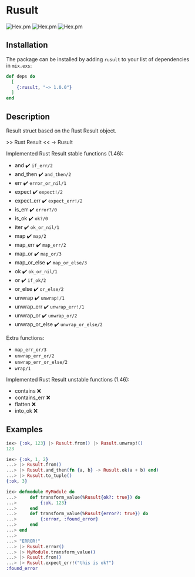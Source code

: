 # Rusult

![Hex.pm](https://img.shields.io/hexpm/v/rusult)
![Hex.pm](https://img.shields.io/hexpm/l/rusult)
![Hex.pm](https://img.shields.io/hexpm/dt/rusult)
## Installation

The package can be installed by adding `rusult` to your list of dependencies in `mix.exs`:

```elixir
def deps do
  [
    {:rusult, "~> 1.0.0"}
  ]
end
```

## Description

Result struct based on the Rust Result object.
  
\>\> Rust Result << -> Rusult


Implemented Rust Result stable functions (1.46):

- and ✔️ `if_err/2`
- and_then ✔️ `and_then/2`
- err ✔️ `error_or_nil/1`
- expect ✔️ `expect!/2`
- expect_err ✔️ `expect_err!/2`
- is_err ✔️ `error?/0`
- is_ok ✔️ `ok?/0`
- iter ✔️ `ok_or_nil/1`
- map ✔️ `map/2`
- map_err ✔️ `map_err/2`
- map_or ✔️ `map_or/3`
- map_or_else ✔️ `map_or_else/3`
- ok ✔️ `ok_or_nil/1`
- or ✔️ `if_ok/2`
- or_else ✔️ `or_else/2`
- unwrap ✔️ `unwrap!/1`
- unwrap_err ✔️ `unwrap_err!/1`
- unwrap_or ✔️ `unwrap_or/2`
- unwrap_or_else ✔️ `unwrap_or_else/2`

Extra functions:

- `map_err_or/3`
- `unwrap_err_or/2`
- `unwrap_err_or_else/2`
- `wrap/1`

Implemented Rust Result unstable functions (1.46):

- contains ❌
- contains_err ❌
- flatten ❌
- into_ok ❌

## Examples

```elixir
iex> {:ok, 123} |> Rusult.from() |> Rusult.unwrap!()
123
```

```elixir
iex> {:ok, 1, 2}  
...> |> Rusult.from()
...> |> Rusult.and_then(fn {a, b} -> Rusult.ok(a + b) end)
...> |> Rusult.to_tuple()
{:ok, 3}
```

```elixir
iex> defmodule MyModule do
...>     def transform_value(%Rusult{ok?: true}) do
...>         {:ok, 123}
...>     end
...>     def transform_value(%Rusult{error?: true}) do
...>         {:error, :found_error}
...>     end
...> end
...>
...> "ERROR!"
...> |> Rusult.error()
...> |> MyModule.transform_value()
...> |> Rusult.from()
...> |> Rusult.expect_err!("this is ok?")
:found_error
```

